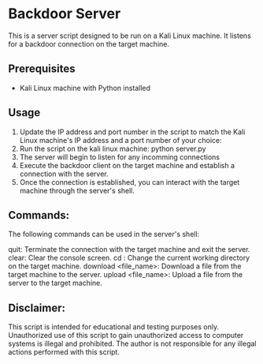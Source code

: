 # Backdoor Server

This is a server script designed to be run on a Kali Linux machine. It listens for a backdoor connection on the target machine.

## Prerequisites

- Kali Linux machine with Python installed

## Usage

1. Update the IP address and port number in the script to match the Kali Linux machine's IP address and a port number of your choice:
2. Run the script on the kali linux machine: python server.py
3. The server will begin to listen for any incomming connections
4. Execute the backdoor client on the target machine and establish a connection with the server.
5. Once the connection is established, you can interact with the target machine through the server's shell. 

## Commands:
The following commands can be used in the server's shell:

quit: Terminate the connection with the target machine and exit the server.
clear: Clear the console screen.
cd <directory>: Change the current working directory on the target machine.
download <file_name>: Download a file from the target machine to the server.
upload <file_name>: Upload a file from the server to the target machine.

## Disclaimer:
  This script is intended for educational and testing purposes only. Unauthorized use of this script to gain unauthorized access to computer systems is illegal and prohibited. The author is not responsible for any illegal actions performed with this script.
